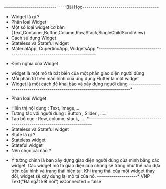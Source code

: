 <!-- # ndl_dev

A new Flutter project.

## Getting Started

This project is a starting point for a Flutter application.

A few resources to get you started if this is your first Flutter project:

- [Lab: Write your first Flutter app](https://docs.flutter.dev/get-started/codelab)
- [Cookbook: Useful Flutter samples](https://docs.flutter.dev/cookbook)

For help getting started with Flutter development, view the
[online documentation](https://docs.flutter.dev/), which offers tutorials,
samples, guidance on mobile development, and a full API reference. -->
-------------------------------Bài Học--------------------------------------
- Widget là gì ? 
- Phân loại Widget 
- Một số loại widget cơ bản (Text,Container,Button,Column,Row,Stack,SingleChildScrollView)
- Cách sử dụng Widget 
- Stateless và Stateful widget
- MaterialApp, CupertinoApp, WidgetsApp
*-------------------------------------------------------------------------
* Định nghĩa của Widget
- widget là một mô tả bất biến của một phần giao diện người dùng
- Mỗi phần tử trên màn hình của ứng dụng Flutter là một widget
- Widget là một cách để khai báo và xây dựng nguời dùng
---------------------------------------------------------------------------*
* Phân loại Widget 
- Hiển thị nội dung : Text, Image,...
- Tương tác với người dùng : Button , Slider , .....
- Tạo bố cục : Row, column, stack,.....
*----------------------------------------------------------------------------
- Stateless và Stateful widget
- State là gì ? 
- Stateless widget
- Stateful widget
- Nên chọn cái nào ? 
* Ý tưởng chính là bạn xây dựng giao diện người dùng của mình bằng các widget. Các widget mô tả giao diện của chúng sẽ trông như thế nào dựa trên cấu hình và trạng thái hiện tại. Khi trạng thái của một widget thay đổi, widget sẽ xây dựng lại mô tả của nó.
--------------------*
VNP
Text("Đã ngắt kết nối")
isConnected = false

